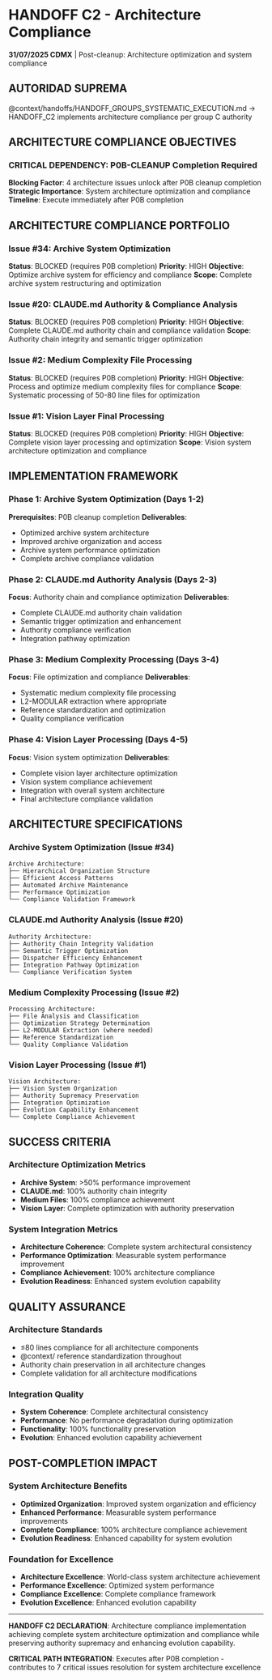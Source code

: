 # HANDOFF C2 - Architecture Compliance

**31/07/2025 CDMX** | Post-cleanup: Architecture optimization and system compliance

## AUTORIDAD SUPREMA
@context/handoffs/HANDOFF_GROUPS_SYSTEMATIC_EXECUTION.md → HANDOFF_C2 implements architecture compliance per group C authority

## ARCHITECTURE COMPLIANCE OBJECTIVES

### **CRITICAL DEPENDENCY**: P0B-CLEANUP Completion Required
**Blocking Factor**: 4 architecture issues unlock after P0B cleanup completion
**Strategic Importance**: System architecture optimization and compliance
**Timeline**: Execute immediately after P0B completion

## ARCHITECTURE COMPLIANCE PORTFOLIO

### **Issue #34: Archive System Optimization**
**Status**: BLOCKED (requires P0B completion)
**Priority**: HIGH
**Objective**: Optimize archive system for efficiency and compliance
**Scope**: Complete archive system restructuring and optimization

### **Issue #20: CLAUDE.md Authority & Compliance Analysis**
**Status**: BLOCKED (requires P0B completion)
**Priority**: HIGH
**Objective**: Complete CLAUDE.md authority chain and compliance validation
**Scope**: Authority chain integrity and semantic trigger optimization

### **Issue #2: Medium Complexity File Processing**
**Status**: BLOCKED (requires P0B completion)
**Priority**: HIGH
**Objective**: Process and optimize medium complexity files for compliance
**Scope**: Systematic processing of 50-80 line files for optimization

### **Issue #1: Vision Layer Final Processing**
**Status**: BLOCKED (requires P0B completion)
**Priority**: HIGH
**Objective**: Complete vision layer processing and optimization
**Scope**: Vision system architecture optimization and compliance

## IMPLEMENTATION FRAMEWORK

### **Phase 1: Archive System Optimization (Days 1-2)**
**Prerequisites**: P0B cleanup completion
**Deliverables**:
- Optimized archive system architecture
- Improved archive organization and access
- Archive system performance optimization
- Complete archive compliance validation

### **Phase 2: CLAUDE.md Authority Analysis (Days 2-3)**
**Focus**: Authority chain and compliance optimization
**Deliverables**:
- Complete CLAUDE.md authority chain validation
- Semantic trigger optimization and enhancement
- Authority compliance verification
- Integration pathway optimization

### **Phase 3: Medium Complexity Processing (Days 3-4)**
**Focus**: File optimization and compliance
**Deliverables**:
- Systematic medium complexity file processing
- L2-MODULAR extraction where appropriate
- Reference standardization and optimization
- Quality compliance verification

### **Phase 4: Vision Layer Processing (Days 4-5)**
**Focus**: Vision system optimization
**Deliverables**:
- Complete vision layer architecture optimization
- Vision system compliance achievement
- Integration with overall system architecture
- Final architecture compliance validation

## ARCHITECTURE SPECIFICATIONS

### **Archive System Optimization (Issue #34)**
```
Archive Architecture:
├── Hierarchical Organization Structure
├── Efficient Access Patterns
├── Automated Archive Maintenance
├── Performance Optimization
└── Compliance Validation Framework
```

### **CLAUDE.md Authority Analysis (Issue #20)**
```
Authority Architecture:
├── Authority Chain Integrity Validation
├── Semantic Trigger Optimization
├── Dispatcher Efficiency Enhancement
├── Integration Pathway Optimization
└── Compliance Verification System
```

### **Medium Complexity Processing (Issue #2)**
```
Processing Architecture:
├── File Analysis and Classification
├── Optimization Strategy Determination
├── L2-MODULAR Extraction (where needed)
├── Reference Standardization
└── Quality Compliance Validation
```

### **Vision Layer Processing (Issue #1)**
```
Vision Architecture:
├── Vision System Organization
├── Authority Supremacy Preservation
├── Integration Optimization
├── Evolution Capability Enhancement
└── Complete Compliance Achievement
```

## SUCCESS CRITERIA

### **Architecture Optimization Metrics**
- **Archive System**: >50% performance improvement
- **CLAUDE.md**: 100% authority chain integrity
- **Medium Files**: 100% compliance achievement
- **Vision Layer**: Complete optimization with authority preservation

### **System Integration Metrics**
- **Architecture Coherence**: Complete system architectural consistency
- **Performance Optimization**: Measurable system performance improvement
- **Compliance Achievement**: 100% architecture compliance
- **Evolution Readiness**: Enhanced system evolution capability

## QUALITY ASSURANCE

### **Architecture Standards**
- ≤80 lines compliance for all architecture components
- @context/ reference standardization throughout
- Authority chain preservation in all architecture changes
- Complete validation for all architecture modifications

### **Integration Quality**
- **System Coherence**: Complete architectural consistency
- **Performance**: No performance degradation during optimization
- **Functionality**: 100% functionality preservation
- **Evolution**: Enhanced evolution capability achievement

## POST-COMPLETION IMPACT

### **System Architecture Benefits**
- **Optimized Organization**: Improved system organization and efficiency
- **Enhanced Performance**: Measurable system performance improvements
- **Complete Compliance**: 100% architecture compliance achievement
- **Evolution Readiness**: Enhanced capability for system evolution

### **Foundation for Excellence**
- **Architecture Excellence**: World-class system architecture achievement
- **Performance Excellence**: Optimized system performance
- **Compliance Excellence**: Complete compliance framework
- **Evolution Excellence**: Enhanced evolution capability

---

**HANDOFF C2 DECLARATION**: Architecture compliance implementation achieving complete system architecture optimization and compliance while preserving authority supremacy and enhancing evolution capability.

**CRITICAL PATH INTEGRATION**: Executes after P0B completion - contributes to 7 critical issues resolution for system architecture excellence